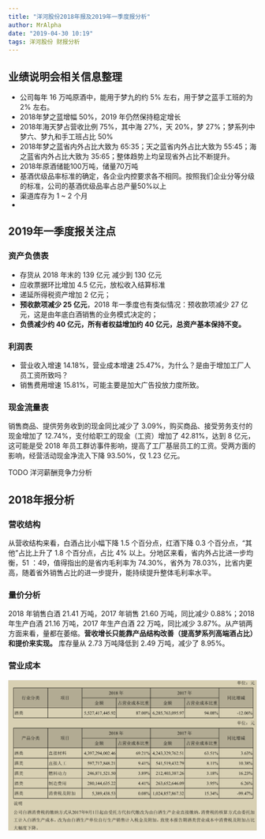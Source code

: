 ```yaml
---
title: "洋河股份2018年报及2019年一季度报分析"
author: MrAlpha
date: "2019-04-30 10:19"
tags: 洋河股份 财报分析
---
```


## 业绩说明会相关信息整理

- 公司每年 16 万吨原酒中，能用于梦九的约 5% 左右，用于梦之蓝手工班的为 2% 左右。
- 2018年梦之蓝增幅 50%，2019 年仍然保持稳定增长
- 2018年海天梦占营收比例 75%，其中海 27%，天 20%，梦 27%；梦系列中梦六、梦九和手工班占比 50%
- 2018年梦之蓝省内外占比大致为 65:35；天之蓝省内外占比大致为 55:45；海之蓝省内外占比大致为 35:65；整体趋势上均呈现省外占比不断提升。
- 2018年原酒储能100万吨，储量70万吨
- 基酒优级品率标准的确定，各企业内控要求各不相同。按照我们企业分等分级的标准，公司的基酒优级品率占总产量50%以上
- 渠道库存为 1 ~ 2 个月
-

## 2019年一季度报关注点

### 资产负债表

- 存货从 2018 年末的 139 亿元 减少到 130 亿元
- 应收票据环比增加 4.5 亿元，放松收入结算标准
- 递延所得税资产增加 2 亿元；
- **预收款项减少 25 亿元**，2018 年一季度也有类似情况：预收款项减少 27 亿元，这是由年底白酒销售的业务模式决定的；
- **负债减少约 40 亿元，所有者权益增加约 40 亿元，总资产基本保持不变。**

### 利润表

- 营业收入增速 14.18%，营业成本增速 25.47%，为什么？是由于增加工厂人员工资所致吗？
- 销售费用增速 15.81%，可能主要是加大广告投放力度所致。

### 现金流量表

销售商品、提供劳务收到的现金同比减少了 3.09%，购买商品、接受劳务支付的现金增加了 12.74%，支付给职工的现金（工资）增加了 42.81%，达到 8 亿元，这可能是受 2018 年员工群访事件影响，提高了工厂基层员工的工资。受两方面的影响，经营活动现金净流入下降 93.50%，仅 1.23 亿元。

TODO 洋河薪酬竞争力分析

## 2018年报分析

### 营收结构

从营收结构来看，白酒占比小幅下降 1.5 个百分点，红酒下降 0.3 个百分点，“其他”占比上升了 1.8 个百分点，占比 4% 以上。分地区来看，省内外占比进一步均衡，51 ：49，值得指出的是省内毛利率为 74.30%，省外为 78.03%，比省内更高，随着省外销售占比的进一步提升，能持续提升整体毛利率水平。

### 量价分析

2018 年销售白酒 21.41 万吨，2017 年销售 21.60 万吨，同比减少 0.88%；2018 年生产白酒 21.16 万吨，2017 年生产白酒 22 万吨，同比减少 3.87%。从产销两方面来看，量都在萎缩。**营收增长只能靠产品结构改善（提高梦系列高端酒占比）和提价来实现。** 库存量从 2.73 万吨降低到 2.49 万吨，减少了 8.95%。

### 营业成本

![](https://raw.githubusercontent.com/ericluo/imagebed/master/img/20190430112053.png)
